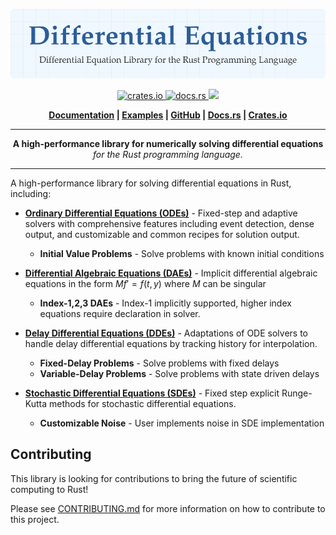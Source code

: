 <p align="center">
  <img src="./assets/logo.svg" width="1000" alt="differential-equations">
</p>

<p align="center">
    <a href="https://crates.io/crates/differential-equations">
        <img src="https://img.shields.io/crates/v/differential-equations.svg?style=flat-square" alt="crates.io">
    </a>
    <a href="https://docs.rs/differential-equations">
        <img src="https://docs.rs/differential-equations/badge.svg" alt="docs.rs">
    </a>
    <a href="https://github.com/Ryan-D-Gast/differential-equations/blob/main/LICENSE">
        <img src="https://img.shields.io/badge/License-Apache%202.0-blue.svg">
    </a>
</p>

<p align="center">
    <strong>
        <a href="./docs/introduction.md">Documentation</a> |
        <a href="./examples/ode/01_exponential_growth/main.rs">Examples</a> |
        <a href="https://github.com/Ryan-D-Gast/differential-equations"
        >GitHub</a> |
        <a href="https://docs.rs/differential-equations/latest/differential_equations/">Docs.rs</a> |
        <a href="https://crates.io/crates/differential-equations">Crates.io</a>
    </strong>
</p>

-----

<p align="center">
<b>A high-performance library for numerically solving differential equations</b><br>
<i>for the Rust programming language.</i>
</p>

-----

A high-performance library for solving differential equations in Rust, including:

- **[Ordinary Differential Equations (ODEs)](./docs/ode.md)** - Fixed-step and adaptive solvers with comprehensive features including event detection, dense output, and customizable and common recipes for solution output.
    - **Initial Value Problems** - Solve problems with known initial conditions

- **[Differential Algebraic Equations (DAEs)](./docs/dae.md)** - Implicit differential algebraic equations in the form $M f \prime = f(t,y)$ where $M$ can be singular
    - **Index-1,2,3 DAEs** - Index-1 implicitly supported, higher index equations require declaration in solver.

- **[Delay Differential Equations (DDEs)](./docs/dde.md)** - Adaptations of ODE solvers to handle delay differential equations by tracking history for interpolation.
    - **Fixed-Delay Problems** - Solve problems with fixed delays
    - **Variable-Delay Problems** - Solve problems with state driven delays

- **[Stochastic Differential Equations (SDEs)](./docs/sde.md)** - Fixed step explicit Runge-Kutta methods for stochastic differential equations.
    - **Customizable Noise** - User implements noise in SDE implementation

## Contributing

This library is looking for contributions to bring the future of scientific computing to Rust!

Please see [CONTRIBUTING.md](./CONTRIBUTING.md) for more information on how to contribute to this project.

